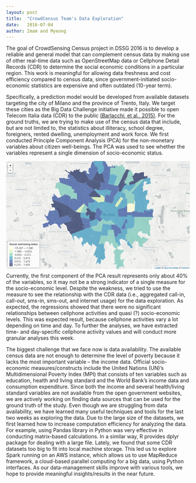 ```yaml
---
layout: post
title:  "CrowdCensus Team's Data Exploration"
date:   2016-07-04
author: Imam and Myeong
---
```


The goal of CrowdSensing Census project in DSSG 2016 is to develop a reliable and general model that can complement census data by making use of other real-time data such as OpenStreetMap data or Cellphone Detail Records (CDR) to determine the social economic conditions in a particular region. This work is meaningful for allowing data freshness and cost efficiency compared to census data, since government-initiated socio-economic statistics are expensive and often outdated (10-year term). 

Specifically, a prediction model would be developed from available datasets targeting the city of Milano and the province of Trento, Italy. We target these cities as the Big Data Challenge initiative made it possible to open Telecom Italia data (CDR) to the public <a href="http://www.nature.com/articles/sdata201555" target="_blank">(Barlacchi, et al., 2015)</a>. For the ground truths, we are trying to make use of the census data that include, but are not limited to, the statistics about illiteracy, school degree, foreigners, rented dwelling, unemployment and work force. We first conducted Principle Component Analysis (PCA) for the non-monetary variables about citizen well-beings. The PCA was used to see whether the variables represent a single dimension of socio-economic status.

<img src="../assets/images/milan-deprivation.png" align="left" style="margin: 0 10px 10px 0"> 


Currently, the first component of the PCA result represents only about 40% of the variables, so it may not be a strong indicator of a single measure for the socio-economic level. Despite the weakness, we tried to use the measure to see the relationship with the CDR data (i.e., aggregated call-in, call-out, sms-in, sms-out, and internet usage) for the data exploration. As expected, the regressions showed that there were no significant relationships between cellphone activities and quasi (?) socio-economic levels. This was expected result, because cellphone activities vary a lot depending on time and day. To further the analyses, we have extracted time- and day-specific cellphone activity values and will conduct more granular analyses this week. 

The biggest challenge that we face now is data availability. The available census data are not enough to determine the level of poverty because it lacks the most important variable – the income data. Official socio-economic measures/constructs include the United Nations (UN)’s Multidimensional Poverty Index (MPI) that consists of ten variables such as education, health and living standard and the World Bank’s income data and consumption expenditure. Since both the income and several health/living standard variables are not available from the open government websites, we are actively working on finding data sources that can be used for the ground truth of the study. 
Even though we are struggling from data availability, we have learned many useful techniques and tools for the last two weeks as exploring the data. Due to the large size of the datasets, we first learned how to increase computation efficiency for analyzing the data. For example, using Pandas library in Python was very effective in conducting matrix-based calculations. In a similar way, R provides dplyr package for dealing with a large file. Lately, we found that some CDR datasets too big to fit into local machine storage. This led us to explore Spark running on an AWS instance, which allows us to use MapReduce framework, a cloud-based parallel computing for a big data, using Python interfaces. As our data-management skills improve with various tools, we hope to provide meaningful insights/results in the near future. 
